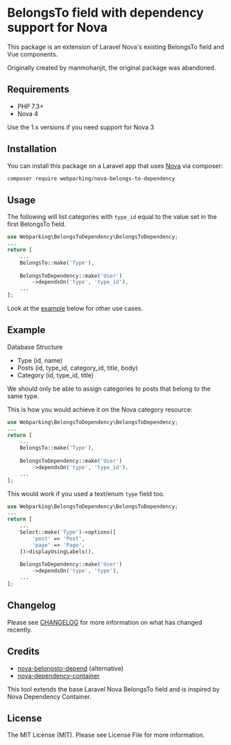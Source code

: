 # BelongsTo field with dependency support for Nova

This package is an extension of Laravel Nova's existing BelongsTo field and Vue components.

Originally created by manmohanjit, the original package was abandoned.

## Requirements

- PHP 7.3+
- Nova 4

Use the 1.x versions if you need support for Nova 3

## Installation

You can install this package on a Laravel app that uses [Nova](https://nova.laravel.com) via composer:

```bash
composer require webparking/nova-belongs-to-dependency
```

## Usage

The following will list categories with `type_id` equal to the value set in the first BelongsTo field.

```php
use Webparking\BelongsToDependency\BelongsToDependency;
...
return [
    ...
    BelongsTo::make('Type'),
    
    BelongsToDependency::make('User')
        ->dependsOn('type', 'type_id'),
    ...
];
```

Look at the [example](#example) below for other use cases.

## Example

Database Structure

- Type (id, name)
- Posts (id, type_id, category_id, title, body)
- Category (id, type_id, title)

We should only be able to assign categories to posts that belong to the same type.

This is how you would achieve it on the Nova category resource:

```php
use Webparking\BelongsToDependency\BelongsToDependency;
...
return [
    ...
    BelongsTo::make('Type'),
    
    BelongsToDependency::make('User')
        ->dependsOn('type', 'type_id'),
    ...
];
```

This would work if you used a text/enum `type` field too.

```php
use Webparking\BelongsToDependency\BelongsToDependency;
...
return [
    ...
    Select::make('Type')->options([
        'post' => 'Post',
        'page' => 'Page',
    ])>displayUsingLabels(),
    
    BelongsToDependency::make('User')
        ->dependsOn('type', 'type'),
    ...
];
```

## Changelog

Please see [CHANGELOG](CHANGELOG.md) for more information on what has changed recently.

## Credits

- [nova-belongsto-depend](https://github.com/orlyapps/nova-belongsto-depend) (alternative)
- [nova-dependency-container](https://github.com/epartment/nova-dependency-container)

This tool extends the base Laravel Nova BelongsTo field and is inspired by Nova Dependency Container. 

## License

The MIT License (MIT). Please see License File for more information.
